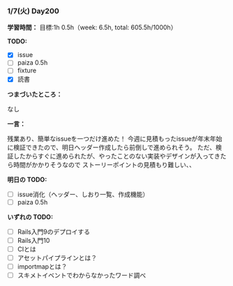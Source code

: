 ### 1/7(火) Day200

**学習時間：**
目標:1h
0.5h（week: 6.5h, total: 605.5h/1000h）

**TODO:**

- [x] issue
- [ ] paiza 0.5h
- [ ] fixture
- [x] 読書

**つまづいたところ：**

なし

**一言：**

残業あり、簡単なissueを一つだけ進めた！
今週に見積もったissueが年末年始に検証できたので、明日ヘッダー作成したら前倒しで進められそう。
ただ、検証したからすぐに進められたが、やったことのない実装やデザインが入ってきたら時間がかかりそうなので
ストーリーポイントの見積もり難しい、、

**明日の TODO:**

- [ ] issue消化（ヘッダー、しおり一覧、作成機能）
- [ ] paiza 0.5h

**いずれの TODO:**

- [ ] Rails入門9のデプロイする
- [ ] Rails入門10
- [ ] CIとは
- [ ] アセットパイプラインとは？
- [ ] importmapとは？
- [ ] スキメトイベントでわからなかったワード調べ
